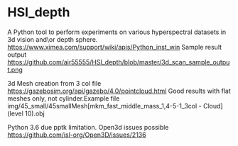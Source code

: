 
# HSI_depth

A Python tool to perform  experiments on various hyperspectral datasets in 3d vision and\or depth sphere.
https://www.ximea.com/support/wiki/apis/Python_inst_win
Sample result output https://github.com/air55555/HSI_depth/blob/master/3d_scan_sample_output.png

3d Mesh creation from 3 col file https://gazebosim.org/api/gazebo/4.0/pointcloud.html
Good results with flat meshes only, not cylinder.Example file img/45_small/45smallMesh[mkm_fast_middle_mass_1,4-5-1_3col - Cloud] (level 10).obj

Python 3.6 due pptk limitation. 
Open3d issues possible https://github.com/isl-org/Open3D/issues/2136